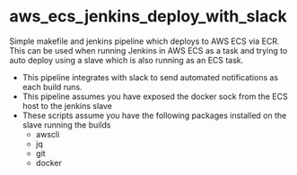 # aws_ecs_jenkins_deploy_with_slack
Simple makefile and jenkins pipeline which deploys to AWS ECS via ECR. This can be used when running Jenkins in AWS ECS as a task and trying to auto deploy using a slave which is also running as an ECS task.

- This pipeline integrates with slack to send automated notifications as each build runs.
- This pipeline assumes you have exposed the docker sock from the ECS host to the jenkins slave
- These scripts assume you have the following packages installed on the slave running the builds
  - awscli
  - jq
  - git
  - docker
